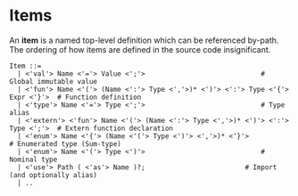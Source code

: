 # Items

An **item** is a named top-level definition which can be referenced by-path. The ordering of how items are defined in the source code insignificant.

<pre>
<code>Item ::=
  | <'val'> Name <'='> Value <';'>                             # Global immutable value
  | <'fun'> Name <'('> (Name <':'> Type <','>)* <')'> <':'> Type <'{'> Expr <'}'>  # Function definition
  | <'type'> Name <'='> Type <';'>                             # Type alias
  | <'extern'> <'fun'> Name <'('> (Name <':'> Type <','>)* <')'> <':'> Type <';'>  # Extern function declaration
  | <'enum'> Name <'{'> (Name <'('> Type <')'> <','>)* <'}'>               # Enumerated type (Sum-type)
  | <'enum'> Name <'('> Type <')'>                             # Nominal type
  | <'use'> Path ( <'as'> Name )?;                         # Import (and optionally alias)
  | ..
</code>
</pre>
